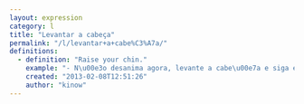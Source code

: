 ```yaml
---
layout: expression
category: l
title: "Levantar a cabeça"
permalink: "/l/levantar+a+cabe%C3%A7a/"
definitions:
  - definition: "Raise your chin."
    example: "- N\u00e3o desanima agora, levante a cabe\u00e7a e siga em frente!"
    created: "2013-02-08T12:51:26"
    author: "kinow"
---
```

